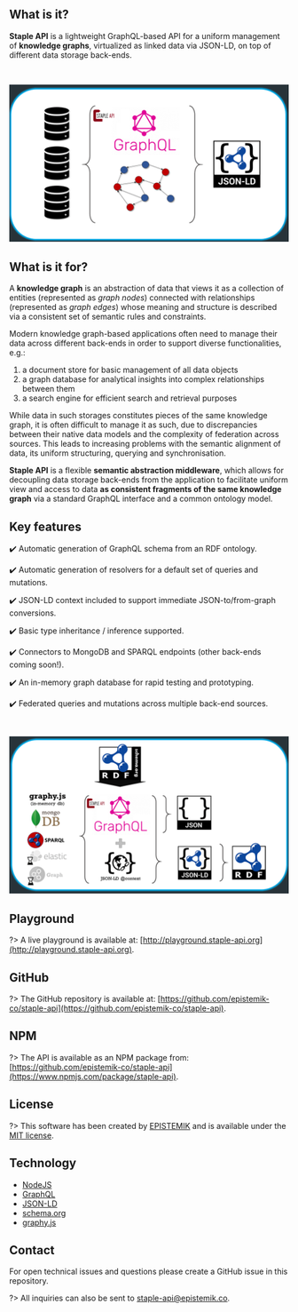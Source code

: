 ## What is it?

**Staple API** is a lightweight GraphQL-based API for a uniform management of **knowledge graphs**, virtualized as linked data via JSON-LD, on top of different data storage back-ends.

<br>

<p align="center">
  <img src="staple-api-architecture1.png">
</p>

## What is it for?

A **knowledge graph** is an abstraction of data that views it as a collection of entities (represented as _graph nodes_) connected with relationships (represented as _graph edges_) whose meaning and structure is described via a consistent set of semantic rules and constraints. 

Modern knowledge graph-based applications often need to manage their data across different back-ends in order to support diverse functionalities, e.g.: 
1. a document store for basic management of all data objects
2. a graph database for analytical insights into complex relationships between them
3. a search engine for efficient search and retrieval purposes

While data in such storages constitutes pieces of the same knowledge graph, it is often difficult to manage it as such, due to discrepancies between their native data models and the complexity of federation across sources. This leads to increasing problems with the semantic alignment of data, its uniform structuring, querying and synchronisation. 

**Staple API** is a flexible **semantic abstraction middleware**, which allows for decoupling data storage back-ends from the application to facilitate uniform view and access to data **as consistent fragments of the same knowledge graph** via a standard GraphQL interface and a common ontology model. 



## Key features

:heavy_check_mark: Automatic generation of GraphQL schema from an RDF ontology.

:heavy_check_mark: Automatic generation of resolvers for a default set of queries and mutations.

:heavy_check_mark: JSON-LD context included to support immediate JSON-to/from-graph conversions.

:heavy_check_mark: Basic type inheritance / inference supported.

:heavy_check_mark: Connectors to MongoDB and SPARQL endpoints (other back-ends coming soon!).

:heavy_check_mark: An in-memory graph database for rapid testing and prototyping.

:heavy_check_mark: Federated queries and mutations across multiple back-end sources.

<br>

<p align="center">
  <img src="staple-api-architecture2.png">
</p>



<!-- 
!> **Note**: *This project is at very early stages of development* -->


## Playground

?> A live playground is available at: [http://playground.staple-api.org](http://playground.staple-api.org).


## GitHub

?> The GitHub repository is available at: [https://github.com/epistemik-co/staple-api](https://github.com/epistemik-co/staple-api).

## NPM

?> The API is available as an NPM package from: [https://github.com/epistemik-co/staple-api](https://www.npmjs.com/package/staple-api).

## License

?> This software has been created by [EPISTEMIK](http://epistemik.co) and is available under the [MIT license](https://github.com/epistemik-co/staple-api/blob/master/LICENSE).

## Technology 

* [NodeJS](https://nodejs.org)
* [GraphQL](https://graphql.org/)
* [JSON-LD](https://json-ld.org)
* [schema.org](http://schema.org)
* [graphy.js](https://graphy.link/)


## Contact

For open technical issues and questions please create a GitHub issue in this repository. 

?> All inquiries can also be sent to [staple-api@epistemik.co](staple-api@epistemik.co).